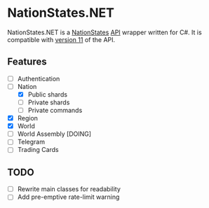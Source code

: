 # NationStates.NET

NationStates.NET is a [NationStates](https://nationstates.net) [API](https://nationstates.net/pages/api) wrapper written for C#. It is compatible with [version 11](https://www.nationstates.net/cgi-bin/api.cgi?a=version) of the API. 

## Features

- [ ] Authentication
- [ ] Nation
  - [X] Public shards
  - [ ] Private shards
  - [ ] Private commands
- [X] Region
- [X] World
- [ ] World Assembly [DOING]
- [ ] Telegram
- [ ] Trading Cards

## TODO
- [ ] Rewrite main classes for readability
- [ ] Add pre-emptive rate-limit warning
